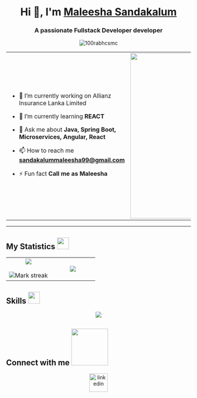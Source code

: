 <h1 align="center">Hi 👋, I'm <a href="#" target="blank">
Maleesha Sandakalum</a></h1>
<h3 align="center">A passionate Fullstack Developer developer</h3>

<p align="center"> <img src="https://komarev.com/ghpvc/?username=Maleesha123-hub&label=Profile%20views&color=0e75b6&style=flat" alt="100rabhcsmc" /> </p>

<table align="center">
<tbody><tr border="none">
<td width="50%" align="left">
<ul dir="auto">
<li>
<p dir="auto">🔭 I’m currently working on  Allianz Insurance Lanka Limited</p>
</li>
<li>
<p dir="auto">🌱 I’m currently learning <strong>REACT</strong></p>
</li>
<li>
<p dir="auto">💬 Ask me about <strong>Java, Spring Boot, Microservices, Angular, React</strong></p>
</li>
<li>
<p dir="auto">📫 How to reach me <strong><a href="https://www.sandakalummaleesha99@gmail.com">sandakalummaleesha99@gmail.com</a></strong></p>
</li>
<li>
<p dir="auto">⚡ Fun fact <strong>Call me as Maleesha</strong></p>
</li>
</ul>
</td>
<td width="50%" align="center">
  <a target="_blank" rel="noopener noreferrer nofollow" href="https://repository-images.githubusercontent.com/588181932/e36ec678-7984-4cdd-8e4c-a3932772ff8e"><img align="center" alt="Coding" width="450" src="https://repository-images.githubusercontent.com/588181932/e36ec678-7984-4cdd-8e4c-a3932772ff8e" style="max-width: 100%;"></a>
  </td>
</tr>
</tbody>
</table>
<hr>

<div class="markdown-heading" dir="auto">
<h2> My Statistics <img src = "https://media.giphy.com/media/OJTxHkKwcM5lfi2OnW/giphy.gif?cid=790b7611473c9mrdr6onpaitxpb60jn8dwoeuqch5vsle5mm&ep=v1_stickers_search&rid=giphy.gif&ct=s" width = 32px> </h2>
  <a id="user-content-my-statistics" class="anchor" aria-label="Permalink: My Statistics:" href="#my-statistics"></a></div>

<markdown-accessiblity-table data-catalyst="">
<table align="center">
<tbody><tr border="none">
<td width="50%" align="center">
  
  <img  align="center"  src="https://github-readme-stats.vercel.app/api?username=Maleesha123-hub&theme=dark&show_icons=true&count_private=true" />
  <br></br>
  <img  title="🔥 Get streak stats for your profile at git.io/streak-stats" alt="Mark streak" src="https://github-readme-streak-stats.herokuapp.com/?user=Maleesha123-hub&theme=dark&hide_border=false" /> 
</td>

<td width="50%" align="center">

  <img  align="center"  src="https://github-readme-stats.anuraghazra1.vercel.app/api/top-langs/?username=Maleesha123-hub&theme=dark&hide_border=false&no-bg=true&no-frame=true&langs_count=10"/>
  
  </td>
</tr>
</tbody></table></markdown-accessiblity-table>

<h2> Skills <img src = "https://media2.giphy.com/media/QssGEmpkyEOhBCb7e1/giphy.gif?cid=ecf05e47a0n3gi1bfqntqmob8g9aid1oyj2wr3ds3mg700bl&rid=giphy.gif" width = 32px> </h2>
<!--tech stack icons-->
<p align="center">
  <a href="https://skillicons.dev">
    <!-- git,aws,css,discord,docker,postgres,prisma,pug,dynamodb,express,figma,firebase,redis,github,html,java,js,linux,md,materialui,nginx,mongodb,mysql,nextjs,nodejs,postman,py,react,redux,tailwind,ts,vscode,kubernetes -->
    <img src="https://skillicons.dev/icons?i=java,spring,angular,react,html,css,js,ts,postgres,mysql,mongodb,git,github,docker,redis,postman,vscode&perline=14" />
  </a>
</p>


<div class="markdown-heading" dir="auto"><h2> Connect with me <img src='https://raw.githubusercontent.com/ShahriarShafin/ShahriarShafin/main/Assets/handshake.gif' width="100px"> </h2></div>

<!--icons and links-->
<p align="center">
<a href="https://www.linkedin.com/in/maleesha-sandakalum/" target="blank"><img align="center" src="https://user-images.githubusercontent.com/88904952/234979284-68c11d7f-1acc-4f0c-ac78-044e1037d7b0.png" alt="linkedin" height="50" width="50" /></a>
  
</p>
  
<br>
